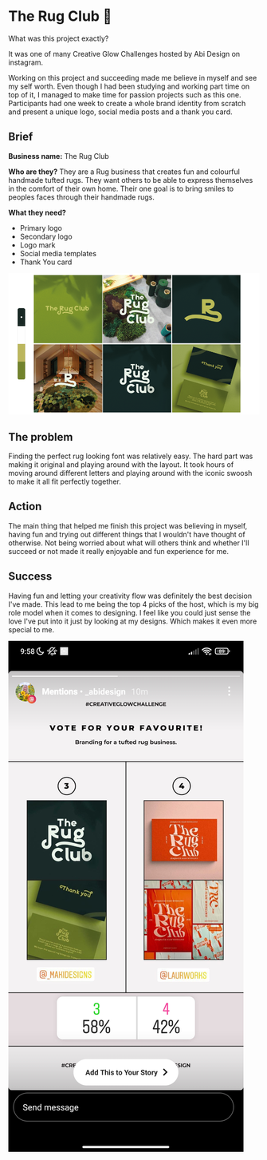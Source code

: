 
# The Rug Club 🌿


What was this project exactly?

It was one of many Creative Glow Challenges hosted by Abi Design on instagram.

Working on this project and succeeding made me believe in myself and see my self worth. Even though I had been studying and working part time on top of it, I managed to make time for passion projects such as this one. Participants had one week to create a whole brand identity from scratch and present a unique logo, social media posts and a thank you card.



## Brief

**Business name:** The Rug Club

**Who are they?** They are a Rug business that creates fun and colourful handmade tufted rugs. They want others to be able to express themselves in the comfort of their own home. Their one goal is to bring smiles to peoples faces through their handmade rugs.

**What they need?**

- Primary logo
- Secondary logo
- Logo mark
- Social media templates
- Thank You card



![My designs](img/Image3.png)

## The problem

Finding the perfect rug looking font was relatively easy. The hard part was making it original and playing around with the layout. It took hours of moving around different letters and playing around with the iconic swoosh to make it all fit perfectly together.

## Action

The main thing that helped me finish this project was believing in myself, having fun and trying out different things that I wouldn't have thought of otherwise. Not being worried about what will others think and whether I'll succeed or not made it really enjoyable and fun experience for me.

## Success

Having fun and letting your creativity flow was definitely the best decision I've made. This lead to me being the top 4 picks of the host, which is my big role model when it comes to designing. I feel like you could just sense the love I've put into it just by looking at my designs. Which makes it even more special to me.

![My designs](img/screenshot.jpg)

